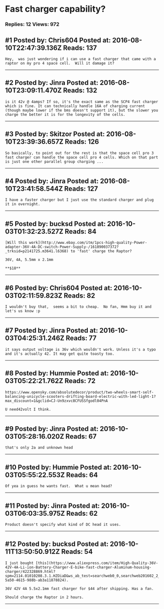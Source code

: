 # Fast charger capability?

### Replies: 12 Views: 972

## \#1 Posted by: Chris604 Posted at: 2016-08-10T22:47:39.136Z Reads: 137

```
Hey,  was just wondering if i can use a fast charger that came with a raptor on my pro 4 space cell.  Will it damage it?
```

---
## \#2 Posted by: Jinra Posted at: 2016-08-10T23:09:11.470Z Reads: 132

```
is it 42v @ 4amps? If so, it's the exact same as the SCP4 fast charger which is fine. It can technically handle 16A of charging current (though maybe lower if the bms doesn't support it), but the slower you charge the better it is for the longevity of the cells.
```

---
## \#3 Posted by: Skitzor Posted at: 2016-08-10T23:39:36.657Z Reads: 126

```
So basically, to point out for the rest is that the space cell pro 3 fast charger can handle the space cell pro 4 cells. Which on that part is just one other parallel group charging ...
```

---
## \#4 Posted by: Jinra Posted at: 2016-08-10T23:41:58.544Z Reads: 127

```
I have a faster charger but I just use the standard charger and plug it in overnight.
```

---
## \#5 Posted by: bucksd Posted at: 2016-10-03T01:32:23.527Z Reads: 84

```
[Will this work](http://www.ebay.com/itm/1pcs-high-quality-Power-adapter-36V-4A-DC-switch-Power-Supply-/161890037372?_trksid=p2141725.m3641.l6368) to 'fast' charge the Raptor?

36V, 4A, 5.5mm x 2.1mm

**$18**
```

---
## \#6 Posted by: Chris604 Posted at: 2016-10-03T02:11:59.823Z Reads: 82

```
I wouldn't buy that,  seems a bit to cheap.  No fan, Hmm buy it and let's us know :p
```

---
## \#7 Posted by: Jinra Posted at: 2016-10-03T04:25:31.246Z Reads: 77

```
it says output voltage is 36v which wouldn't work. Unless it's a typo and it's actually 42. It may get quite toasty too.
```

---
## \#8 Posted by: Hummie Posted at: 2016-10-03T05:22:21.762Z Reads: 72

```
https://www.opensky.com/absolutedecor/product/two-wheels-smart-self-balancing-unicycle-scooters-drifting-board-electric-with-led-light-1?max_discount=1&gclid=CJ-Un9zxvc8CFUSSfgodl04PnA

U need42volt I think.
```

---
## \#9 Posted by: Jinra Posted at: 2016-10-03T05:28:16.020Z Reads: 67

```
that's only 2a and unknown head
```

---
## \#10 Posted by: Hummie Posted at: 2016-10-03T05:55:22.553Z Reads: 64

```
Of yea in guess he wants fast.  What u mean head?
```

---
## \#11 Posted by: Jinra Posted at: 2016-10-03T06:03:35.975Z Reads: 62

```
Product doesn't specify what kind of DC head it uses.
```

---
## \#12 Posted by: bucksd Posted at: 2016-10-11T13:50:50.912Z Reads: 54

```
I just bought [this](https://www.aliexpress.com/item/High-Quality-36V-42V-4A-Li-ion-Battery-Charger-E-bike-fast-charger-Aluminum-housing-charger/422328869.html?spm=2114.01010208.3.1.HZOiaD&ws_ab_test=searchweb0_0,searchweb201602_2_10056_10065_10068_10055_10067_10054_10069_10059_10078_10079_10073_10017_10080_10070_10082_10081_10060_10061_10052_10062_10053_10050_10051,searchweb201603_7&btsid=21e00329-5a50-4615-988b-ab3a11878824). 

36V 42V 4A 5.5x2.1mm fast charger for $44 after shipping. Has a fan. 

Should charge the Raptor in 2 hours.
```

---
